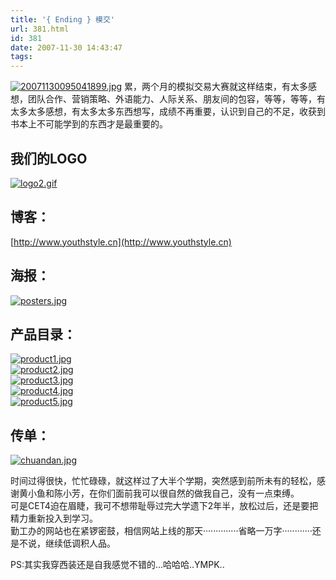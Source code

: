 ```yaml
---
title: '{ Ending } 模交'
url: 381.html
id: 381
date: 2007-11-30 14:43:47
tags:
---
```


[![20071130095041899.jpg](http://cai13.info/blog_pic/2007/11/20071130095041899.jpg "20071130095041899.jpg")](http://cai13.info/blog_pic/2007/11/20071130095041899.jpg) 累，两个月的模拟交易大赛就这样结束，有太多感想，团队合作、营销策略、外语能力、人际关系、朋友间的包容，等等，等等，有太多太多感想，有太多太多东西想写，成绩不再重要，认识到自己的不足，收获到书本上不可能学到的东西才是最重要的。   

我们的LOGO
-------

[![logo2.gif](http://cai13.info/blog_pic/2007/12/logo2.gif "logo2.gif")](http://cai13.info/blog_pic/2007/12/logo2.gif)  
  

博客：
---

[http://www.youthstyle.cn](http://www.youthstyle.cn)  
  

海报：
---

[![posters.jpg](http://cai13.info/blog_pic/2007/12/posters.jpg "posters.jpg")](http://cai13.info/blog_pic/2007/12/poster.jpg)  
  

产品目录：
-----

[![product1.jpg](http://cai13.info/blog_pic/2007/12/product1.jpg "product1.jpg")](http://cai13.info/blog_pic/2007/12/product1.jpg)  
[![product2.jpg](http://cai13.info/blog_pic/2007/12/product2.jpg "product2.jpg")](http://cai13.info/blog_pic/2007/12/product2.jpg)  
[![product3.jpg](http://cai13.info/blog_pic/2007/12/product3.jpg "product3.jpg")](http://cai13.info/blog_pic/2007/12/product3.jpg)  
[![product4.jpg](http://cai13.info/blog_pic/2007/12/product4.jpg "product4.jpg")](http://cai13.info/blog_pic/2007/12/product4.jpg)  
[![product5.jpg](http://cai13.info/blog_pic/2007/12/product5.jpg "product5.jpg")](http://cai13.info/blog_pic/2007/12/product5.jpg)  
  

传单：
---

[![chuandan.jpg](http://cai13.info/blog_pic/2007/12/chuandan.jpg "chuandan.jpg")](http://cai13.info/blog_pic/2007/12/chuandan.jpg)  
  
时间过得很快，忙忙碌碌，就这样过了大半个学期，突然感到前所未有的轻松，感谢黄小鱼和陈小芳，在你们面前我可以很自然的做我自己，没有一点束缚。  
可是CET4迫在眉睫，我可不想带耻辱过完大学遗下2年半，放松过后，还是要把精力重新投入到学习。  
勤工办的网站也在紧锣密鼓，相信网站上线的那天··············省略一万字············还是不说，继续低调积人品。  
  
PS:其实我穿西装还是自我感觉不错的...哈哈哈..YMPK..